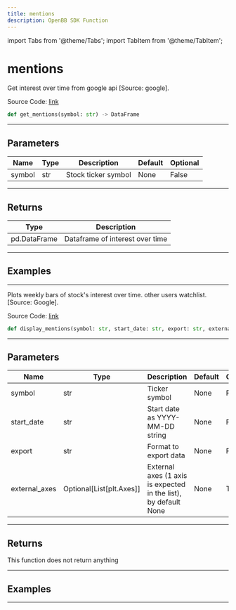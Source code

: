 ```yaml
---
title: mentions
description: OpenBB SDK Function
---
```


import Tabs from '@theme/Tabs';
import TabItem from '@theme/TabItem';

# mentions

<Tabs>
<TabItem value="model" label="Model" default>

Get interest over time from google api [Source: google].

Source Code: [link](https://github.com/OpenBB-finance/OpenBBTerminal/tree/main/openbb_terminal/common/behavioural_analysis/google_model.py#L16)

```python
def get_mentions(symbol: str) -> DataFrame
```
---

## Parameters

| Name | Type | Description | Default | Optional |
| ---- | ---- | ----------- | ------- | -------- |
| symbol | str | Stock ticker symbol | None | False |

---

## Returns

| Type | Description |
| ---- | ----------- |
| pd.DataFrame | Dataframe of interest over time |

---

## Examples

---



</TabItem>
<TabItem value="view" label="View">

Plots weekly bars of stock's interest over time. other users watchlist. [Source: Google].

Source Code: [link](https://github.com/OpenBB-finance/OpenBBTerminal/tree/main/openbb_terminal/common/behavioural_analysis/google_view.py#L26)

```python
def display_mentions(symbol: str, start_date: str, export: str, external_axes: Optional[List[matplotlib.axes._axes.Axes]]) -> None
```
---

## Parameters

| Name | Type | Description | Default | Optional |
| ---- | ---- | ----------- | ------- | -------- |
| symbol | str | Ticker symbol | None | False |
| start_date | str | Start date as YYYY-MM-DD string | None | False |
| export | str | Format to export data | None | False |
| external_axes | Optional[List[plt.Axes]] | External axes (1 axis is expected in the list), by default None | None | True |

---

## Returns

This function does not return anything

---

## Examples

---



</TabItem>
</Tabs>